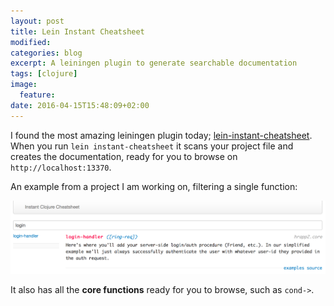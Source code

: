 ```yaml
---
layout: post
title: Lein Instant Cheatsheet
modified:
categories: blog
excerpt: A leiningen plugin to generate searchable documentation
tags: [clojure]
image:
  feature:
date: 2016-04-15T15:48:09+02:00
---
```


I found the most amazing leiningen plugin today; [lein-instant-cheatsheet](https://github.com/camsaul/lein-instant-cheatsheet). When you run `lein instant-cheatsheet` it scans your project file and creates the documentation, ready for you to browse on `http://localhost:13370`.

An example from a project I am working on, filtering a single function:

![cheatsheet](/images/lein-instant-cheatsheet.png)

It also has all the **core functions** ready for you to browse, such as `cond->`.
